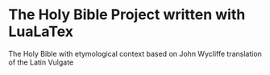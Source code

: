 # The Holy Bible Project written with LuaLaTex
The Holy Bible with etymological context based on John Wycliffe translation of the Latin Vulgate

